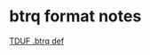btrq format notes
=================

[TDUF .btrq def](https://github.com/djey47/tduf/raw/master/lib-unlimited/src/main/resources/files/structures/BTRQ-map.json)
